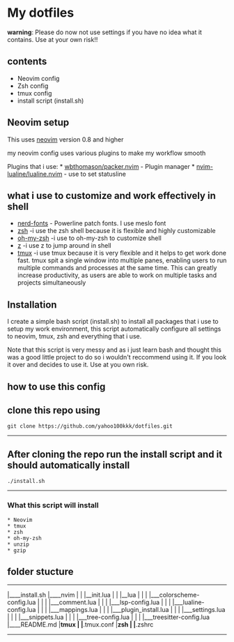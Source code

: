 # My dotfiles

**warning**: Please do now not use settings if you have no idea what it contains. Use at your own risk!!

## contents

 - Neovim config
 - Zsh config
 - tmux config
 - install script (install.sh)


## Neovim setup
This uses [neovim](https://neovim.io) version 0.8 and higher

my neovim config uses various plugins to make my workflow smooth

Plugins that i use:
    * [wbthomason/packer.nvim](https://github.com/wbthomason/packer.nvim) - Plugin manager
    * [nvim-lualine/lualine.nvim](https://github.com/nvim-lualine/lualine.nvim) - use to set statusline

## what i use to customize and work effectively in shell

 - [nerd-fonts](https://github.com/ryanoasis/nerd-fonts) - Powerline patch fonts. I use meslo font
 - [zsh](https://www.zsh.org/) -i use the zsh shell because it is flexible and highly customizable
 - [oh-my-zsh](https://github.com/ohmyzsh/ohmyzsh) -i use to oh-my-zsh to customize shell
 - [z](https://github.com/rupa/z) -i use z to jump around in shell
 - [tmux](https://tmux.github.io/) -i use tmux because it is very flexible and it helps to get work done fast. tmux spit a single window into multiple panes, enabling users to run multiple commands and processes at the same time. This can greatly increase productivity, as users are able to work on multiple tasks and projects simultaneously

## Installation

I create a simple bash script (install.sh) to install all packages that i use to setup my work environment, this script automatically configure all settings to neovim, tmux, zsh and everything that i use.

Note that this script is very messy and as i just learn bash and thought this was a good little project to do so i wouldn't reccommend using it. If you look it over and decides to use it. Use at you own risk.

## how to use this config

clone this repo using
---
    git clone https://github.com/yahoo100kkk/dotfiles.git
---

After cloning the repo run the install script and it should automatically install 
---
    ./install.sh
---
### What this script will install
    
    * Neovim
    * tmux
    * zsh
    * oh-my-zsh
    * unzip
    * gzip

## folder stucture
___
|____install.sh
|____nvim
| | |__init.lua 
| | |__lua
| | | |___colorscheme-config.lua
| | | |___comment.lua
| | | |___lsp-config.lua
| | | |___lualine-config.lua
| | | |___mappings.lua
| | | |___plugin_install.lua
| | | |___settings.lua
| | | |___snippets.lua
| | | |___tree-config.lua
| | | |___treesitter-config.lua
|____README.md
|____tmux
| |____.tmux.conf
|____zsh
| |____.zshrc
___

